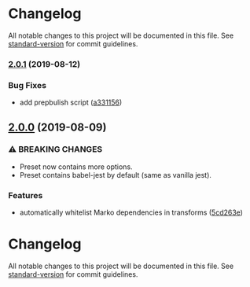 # Changelog

All notable changes to this project will be documented in this file. See [standard-version](https://github.com/conventional-changelog/standard-version) for commit guidelines.

### [2.0.1](https://github.com/marko-js/jest/compare/v2.0.0...v2.0.1) (2019-08-12)


### Bug Fixes

* add prepbulish script ([a331156](https://github.com/marko-js/jest/commit/a331156))

## [2.0.0](https://github.com/marko-js/jest/compare/v1.0.3...v2.0.0) (2019-08-09)


### ⚠ BREAKING CHANGES

* Preset now contains more options.
* Preset contains babel-jest by default (same as vanilla jest).

### Features

* automatically whitelist Marko dependencies in transforms ([5cd263e](https://github.com/marko-js/jest/commit/5cd263e))

# Changelog

All notable changes to this project will be documented in this file. See [standard-version](https://github.com/conventional-changelog/standard-version) for commit guidelines.
